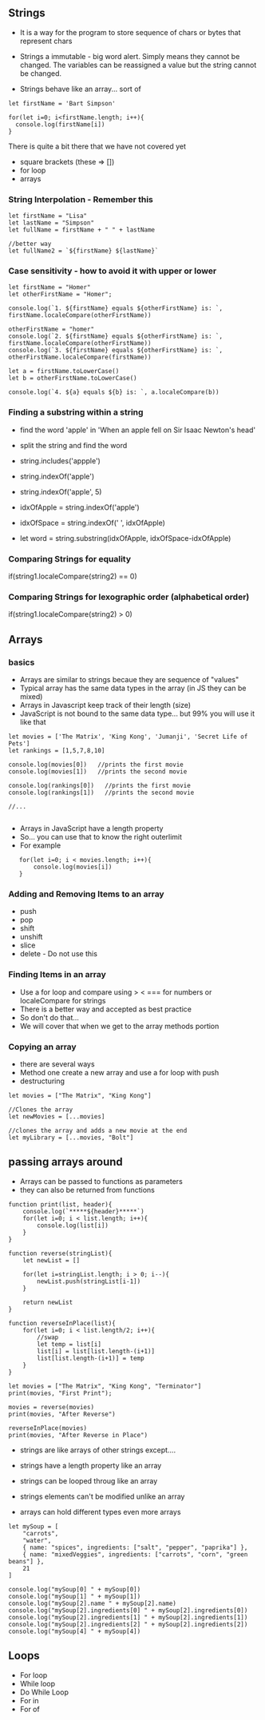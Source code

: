 ## Strings

- It is a way for the program to store sequence of chars or bytes that represent chars

- Strings a immutable - big word alert.  Simply means they cannot be changed.  The variables can be reassigned a value but the string cannot be changed.

- Strings behave like an array... sort of

```
let firstName = 'Bart Simpson'

for(let i=0; i<firstName.length; i++){
  console.log(firstName[i])
}
```
There is quite a bit there that we have not covered yet
- square brackets (these => [])
- for loop
- arrays 

### String Interpolation - Remember this
```
let firstName = "Lisa"
let lastName = "Simpson"
let fullName = firstName + " " + lastName

//better way
let fullName2 = `${firstName} ${lastName}`
```

### Case sensitivity - how to avoid it with upper or lower

```
let firstName = "Homer"
let otherFirstName = "Homer";

console.log(`1. ${firstName} equals ${otherFirstName} is: `, firstName.localeCompare(otherFirstName))

otherFirstName = "homer"
console.log(`2. ${firstName} equals ${otherFirstName} is: `, firstName.localeCompare(otherFirstName))
console.log(`3. ${firstName} equals ${otherFirstName} is: `, otherFirstName.localeCompare(firstName))

let a = firstName.toLowerCase()
let b = otherFirstName.toLowerCase()

console.log(`4. ${a} equals ${b} is: `, a.localeCompare(b))

```




### Finding a substring within a string

- find the word 'apple' in 'When an apple fell on Sir Isaac Newton's head'

- split the string and find the word
- string.includes('appple')
- string.indexOf('apple')
- string.indexOf('apple', 5)
- idxOfApple = string.indexOf('apple')
- idxOfSpace = string.indexOf(' ', idxOfApple)
- let word = string.substring(idxOfApple, idxOfSpace-idxOfApple)

### Comparing Strings for equality 
if(string1.localeCompare(string2) == 0)

### Comparing Strings for lexographic order (alphabetical order)
if(string1.localeCompare(string2) > 0)

## Arrays

### basics
- Arrays are similar to strings becaue they are sequence of "values"
- Typical array has the same data types in the array (in JS they can be mixed)
- Arrays in Javascript keep track of their length (size)
- JavaScript is not bound to the same data type... but 99% you will use it like that

```
let movies = ['The Matrix', 'King Kong', 'Jumanji', 'Secret Life of Pets']
let rankings = [1,5,7,8,10]

console.log(movies[0])   //prints the first movie
console.log(movies[1])   //prints the second movie

console.log(rankings[0])   //prints the first movie
console.log(rankings[1])   //prints the second movie

//...


```
- Arrays in JavaScript have a length property
- So... you can use that to know the right outerlimit
- For example
```
   for(let i=0; i < movies.length; i++){
       console.log(movies[i])
   }
```

### Adding and Removing Items to an array

- push
- pop
- shift
- unshift
- slice
- delete - Do not use this

### Finding Items in an array

- Use a for loop and compare using > < === for numbers or 
  localeCompare for strings
- There is a better way and accepted as best practice
- So don't do that...
- We will cover that when we get to the array methods portion

### Copying an array

- there are several ways
- Method one create a new array and use a for loop with push
- destructuring    
```
let movies = ["The Matrix", "King Kong"]

//Clones the array
let newMovies = [...movies]

//clones the array and adds a new movie at the end
let myLibrary = [...movies, "Bolt"]
```

## passing arrays around
- Arrays can be passed to functions as parameters
- they can also be returned from functions

```
function print(list, header){
    console.log(`*****${header}*****`)
    for(let i=0; i < list.length; i++){
        console.log(list[i])
    }
}

function reverse(stringList){
    let newList = []

    for(let i=stringList.length; i > 0; i--){
        newList.push(stringList[i-1])
    }

    return newList
}

function reverseInPlace(list){
    for(let i=0; i < list.length/2; i++){
        //swap
        let temp = list[i]
        list[i] = list[list.length-(i+1)]
        list[list.length-(i+1)] = temp
    }
}

let movies = ["The Matrix", "King Kong", "Terminator"]
print(movies, "First Print");

movies = reverse(movies)
print(movies, "After Reverse")

reverseInPlace(movies)
print(movies, "After Reverse in Place")
```

- strings are like arrays of other strings except....
- strings have a length property like an array
- strings can be looped throug like an array
- strings elements can't be modified unlike an array

- arrays can hold different types even more arrays

```
let mySoup = [
    "carrots", 
    "water",
    { name: "spices", ingredients: ["salt", "pepper", "paprika"] },
    { name: "mixedVeggies", ingredients: ["carrots", "corn", "green beans"] },
    21
]

console.log("mySoup[0] " + mySoup[0])
console.log("mySoup[1] " + mySoup[1])
console.log("mySoup[2].name " + mySoup[2].name)
console.log("mySoup[2].ingredients[0] " + mySoup[2].ingredients[0])
console.log("mySoup[2].ingredients[1] " + mySoup[2].ingredients[1])
console.log("mySoup[2].ingredients[2] " + mySoup[2].ingredients[2])
console.log("mySoup[4] " + mySoup[4])

```

## Loops

- For loop
- While loop
- Do While Loop
- For in
- For of